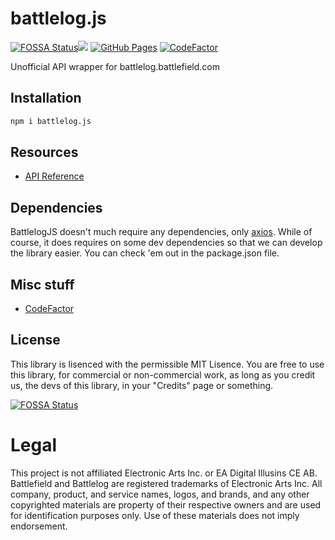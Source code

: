 # battlelog.js


[![FOSSA Status](https://app.fossa.com/api/projects/git%2Bgithub.com%2FNefomemes%2Fbattlelog.js.svg?type=shield)](https://app.fossa.com/projects/git%2Bgithub.com%2FNefomemes%2Fbattlelog.js?ref=badge_shield)![](https://img.shields.io/github/workflow/status/Nefomemes/battlelog.js/ESLint?label=ESLint&style=flat-square) [![GitHub Pages](https://github.com/Nefomemes/battlelog.js/actions/workflows/docs.yml/badge.svg)](https://github.com/Nefomemes/battlelog.js/actions/workflows/docs.yml)  [![CodeFactor](https://www.codefactor.io/repository/github/nefomemes/battlelog.js/badge)](https://www.codefactor.io/repository/github/nefomemes/battlelog.js)

Unofficial API wrapper for battlelog.battlefield.com





## Installation

```bash
npm i battlelog.js
```

## Resources

- [API Reference](https://nefomemes.github.io/battlelog.js)

## Dependencies
BattlelogJS doesn't much require any dependencies, only [axios](https://github.com/axios/axios). While of course, it does requires on some dev dependencies so that we can develop the library easier. You can check 'em out in the package.json file.

## Misc stuff

- [CodeFactor](https://www.codefactor.io/repository/github/nefomemes/battlelog.js/issues)


## License
This library is lisenced with the permissible MIT Lisence. You are free to use this library, for commercial or non-commercial work, as long as you credit us, the devs of this library, in your "Credits" page or something. 

[![FOSSA Status](https://app.fossa.com/api/projects/git%2Bgithub.com%2FNefomemes%2Fbattlelog.js.svg?type=large)](https://app.fossa.com/projects/git%2Bgithub.com%2FNefomemes%2Fbattlelog.js?ref=badge_large)

# Legal
This project is not affiliated Electronic Arts Inc. or EA Digital Illusins CE AB. Battlefield and Battlelog are registered trademarks of Electronic Arts Inc. All company, product, and service names, logos, and brands, and any other copyrighted materials are property of their respective owners and are used for identification purposes only.  Use of these materials does not imply endorsement.
